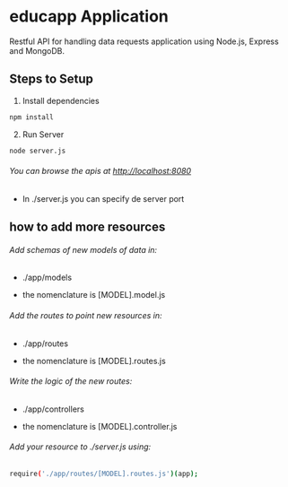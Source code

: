# educapp Application

Restful API for handling data requests application using Node.js, Express and MongoDB.

## Steps to Setup

1. Install dependencies

```bash
npm install
```

2. Run Server

```bash
node server.js
```

###### You can browse the apis at <http://localhost:8080>
- In ./server.js you can specify de server port

## how to add more resources

###### Add schemas of new models of data in:
- ./app/models
* the nomenclature is [MODEL].model.js

###### Add the routes to point new resources in:
- ./app/routes
* the nomenclature is [MODEL].routes.js

###### Write the logic of the new routes:
- ./app/controllers
* the nomenclature is [MODEL].controller.js

###### Add your resource to ./server.js using:
```bash
require('./app/routes/[MODEL].routes.js')(app);
```
